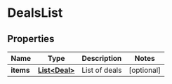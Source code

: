 
# DealsList

## Properties
Name | Type | Description | Notes
------------ | ------------- | ------------- | -------------
**items** | [**List&lt;Deal&gt;**](Deal.md) | List of deals |  [optional]



